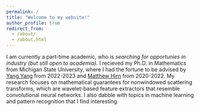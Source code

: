 ```yaml
---
permalink: /
title: "Welcome to my website!"
author_profile: true
redirect_from: 
  - /about/
  - /about.html
---
```


I am currently a part-time academic, who is *searching for opportunies in industry (but still open to academia).* I recieved my Ph.D. in Mathematics from Michigan State University, where I had the fortune to be advised by [Yang Yang](https://sites.google.com/view/dr-yang-yang/home) from 2022-2023 and [Matthew Hirn](https://matthewhirn.com) from 2020-2022. My research focuses on mathematical guarantees for nonwindowed scattering transforms, which are wavelet-based feature extractors that resemble convolutional neural networks. I also dabble with topics in machine learning and pattern recognition that I find interesting. 
